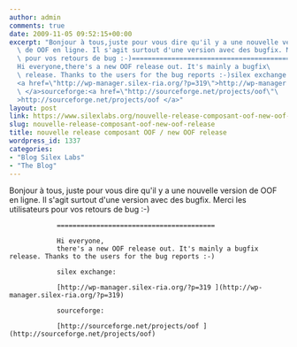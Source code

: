 ```yaml
---
author: admin
comments: true
date: 2009-11-05 09:52:15+00:00
excerpt: "Bonjour à tous,juste pour vous dire qu'il y a une nouvelle version\
  \ de OOF en ligne. Il s'agit surtout d'une version avec des bugfix. Merci les utilisateurs\
  \ pour vos retours de bug :-)========================================\
  Hi everyone,there's a new OOF release out. It's mainly a bugfix\
  \ release. Thanks to the users for the bug reports :-)silex exchange:\
  <a href=\"http://wp-manager.silex-ria.org/?p=319\">http://wp-manager.silex-ria.org/?p=319\
  \ </a>sourceforge:<a href=\"http://sourceforge.net/projects/oof\"\
  >http://sourceforge.net/projects/oof </a>"
layout: post
link: https://www.silexlabs.org/nouvelle-release-composant-oof-new-oof-release/
slug: nouvelle-release-composant-oof-new-oof-release
title: nouvelle release composant OOF / new OOF release
wordpress_id: 1337
categories:
- "Blog Silex Labs"
- "The Blog"
---
```


Bonjour à tous,
				juste pour vous dire qu'il y a une nouvelle version de OOF en ligne. Il s'agit surtout d'une version avec des bugfix. Merci les utilisateurs pour vos retours de bug :-)

				========================================

				Hi everyone,
				there's a new OOF release out. It's mainly a bugfix release. Thanks to the users for the bug reports :-)

				silex exchange:

				[http://wp-manager.silex-ria.org/?p=319 ](http://wp-manager.silex-ria.org/?p=319)

				sourceforge:

				[http://sourceforge.net/projects/oof ](http://sourceforge.net/projects/oof)
